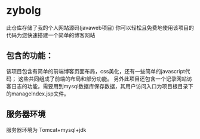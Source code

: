 # zybolg
此仓库存储了我的个人网站源码(javaweb项目)
你可以轻松且免费地使用该项目的代码为您快速搭建一个简单的博客网站
## 包含的功能：
该项目包含有简单的前端博客页面布局，css美化，还有一些简单的javascript代码；
这些共同组成了前端的布局和部分功能。
另外此项目还包含一个记录网站访客日志的功能，需要用到mysql数据库保存数据，其用户访问入口为项目根目录下的manageIndex.jsp文件。
## 服务器环境
服务器环境为 Tomcat+mysql+jdk
